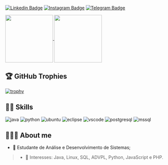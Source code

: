 <p align="center">

[![Linkedin Badge](https://img.shields.io/badge/-LinkedIn-0e76a8?style=flat-square&logo=Linkedin&logoColor=white)](https://www.linkedin.com/in/guilherme-vesco/)
[![Instagram Badge](https://img.shields.io/badge/-Instagram-e4405f?style=flat-square&logo=Instagram&logoColor=white)](https://instagram.com/glerm0/)
[![Telegram Badge](https://img.shields.io/badge/-Telegram-0088cc?style=flat-square&logo=Telegram&logoColor=white)](https://t.me/glerm0)


  
  <a href="https://github.com/anuraghazra/github-readme-stats">
    <img
      align="center"
      height="150em"
      src="https://github-readme-stats.vercel.app/api?username=gVesco&show_icons=true&theme=gotham"
    />
  </a>
 
  <a href="https://github.com/anuraghazra/github-readme-stats">
    <img
      align="center"
      height="150em"
      src="https://github-readme-stats.vercel.app/api/top-langs/?username=gVesco&layout=compact&theme=gotham"
    />
  </a>

</p>

## 🏆 GitHub Trophies

[![trophy](https://github-profile-trophy.vercel.app/?username=gVesco&column=-1&theme=gitdimmed)](https://github.com/ryo-ma/github-profile-trophy)

## 👨‍💻 Skills

![java](https://img.shields.io/badge/Java-ED8B00?style=for-the-badge&logo=openjdk&logoColor=white)
![python](https://img.shields.io/badge/Python-14354C?style=for-the-badge&logo=python&logoColor=white)
![ubuntu](https://img.shields.io/badge/Ubuntu-E95420?style=for-the-badge&logo=ubuntu&logoColor=white)
![eclipse](https://img.shields.io/badge/Eclipse-2C2255?style=for-the-badge&logo=eclipse&logoColor=white)
![vscode](https://img.shields.io/badge/Visual_Studio_Code-0078D4?style=for-the-badge&logo=visual%20studio%20code&logoColor=white)
![postgresql](https://img.shields.io/badge/PostgreSQL-316192?style=for-the-badge&logo=postgresql&logoColor=white)
![mssql](https://img.shields.io/badge/Microsoft_SQL_Server-CC2927?style=for-the-badge&logo=microsoft-sql-server&logoColor=white)

## 🙋🏻‍♂️ About me 

- 🤔 Estudante de Análise e Desenvolvimento de Sistemas;
> - 💙 Interesses: Java, Linux, SQL, ADVPL, Python, JavaScript e PHP.
